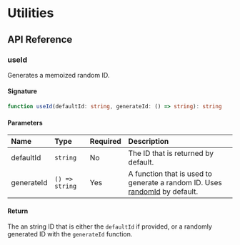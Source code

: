 # Utilities

## API Reference

### useId

Generates a memoized random ID.

#### Signature

```typescript
function useId(defaultId: string, generateId: () => string): string
```

#### Parameters

| Name | Type | Required | Description |
| :--- | :--- | :--- | :--- |
| defaultId | `string` | No | The ID that is returned by default. |
| generateId | `() => string` | Yes | A function that is used to generate a random ID. Uses [randomId](../utilities/id.md#randomid) by default. |

#### Return

The an string ID that is either the `defaultId` if provided, or a randomly generated ID with the `generateId` function.

